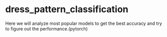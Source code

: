 # dress_pattern_classification
Here we will analyze most popular models to get the best accuracy and try to figure out the performance.(pytorch)
